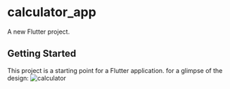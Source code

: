 # calculator_app

A new Flutter project.

## Getting Started

This project is a starting point for a Flutter application.
for a glimpse of the design:
![calculator](https://github.com/rutagi/mobile_calculator/assets/72490055/0450de2e-7844-4a8c-8675-36656a6d8a73)

